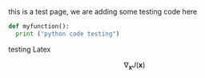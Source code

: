 this is a test page, we are adding some testing code here

```python
def myfunction():
  print ("python code testing")
```

testing Latex

$$ \nabla_\boldsymbol{x} J(\boldsymbol{x}) $$
